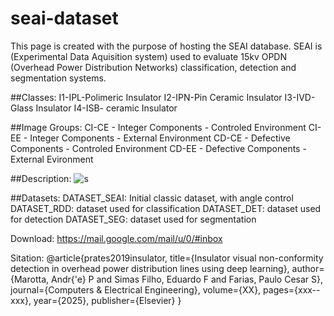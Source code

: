 # seai-dataset

This page is created with the purpose of hosting the SEAI database.
SEAI is (Experimental Data Aquisition system) used to evaluate 15kv OPDN (Overhead Power Distribution Networks) classification, detection and segmentation systems.  

##Classes:
I1-IPL-Polimeric Insulator
I2-IPN-Pin Ceramic Insulator
I3-IVD- Glass Insulator
I4-ISB- ceramic Insulator

##Image Groups:
CI-CE - Integer Components - Controled Environment
CI-EE - Integer Components - External Environment
CD-CE - Defective Components - Controled Environment
CD-EE - Defective Components - External Evironment

##Description:
![s](https://github.com/andremarotta/seai-dataset/assets/55545244/3bb80d01-53dc-4506-8677-5d84ac7c9404)

##Datasets:
DATASET_SEAI: Initial classic dataset, with angle control 
DATASET_RDD: dataset used for classification 
DATASET_DET: dataset used for detection
DATASET_SEG: dataset used for segmentation

Download:
https://mail.google.com/mail/u/0/#inbox

Sitation:
@article{prates2019insulator,
  title={Insulator visual non-conformity detection in overhead power distribution lines using deep learning},
  author={Marotta, Andr{\'e} P and Simas Filho, Eduardo F and Farias, Paulo Cesar S},
  journal={Computers \& Electrical Engineering},
  volume={XX},
  pages={xxx--xxx},
  year={2025},
  publisher={Elsevier}
}



